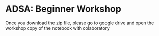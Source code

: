 # ADSA: Beginner Workshop

Once you download the zip file, please go to google drive and open the workshop copy of the notebook with colaboratory

